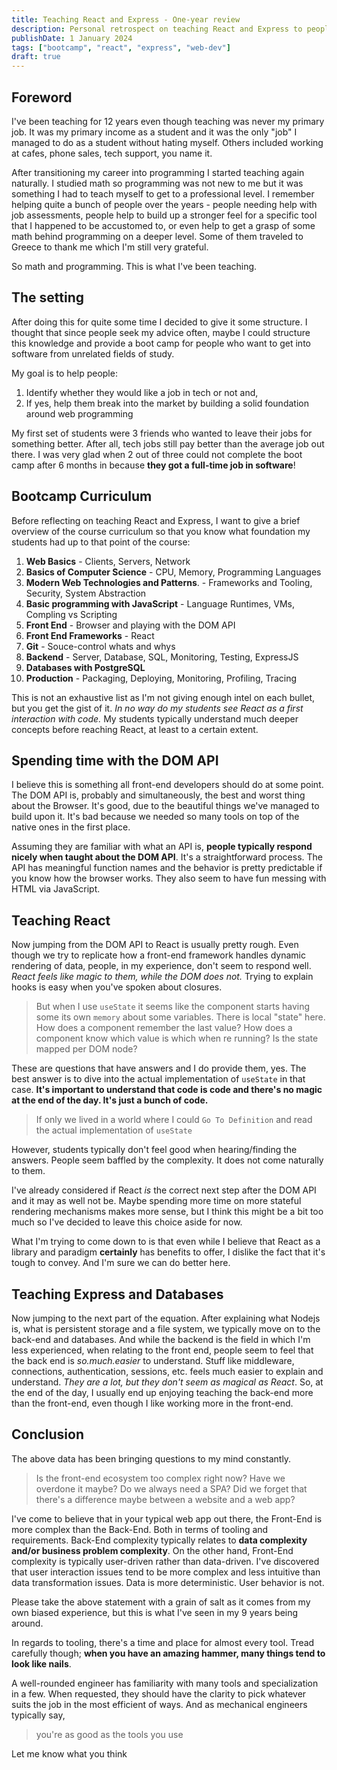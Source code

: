 ```yaml
---
title: Teaching React and Express - One-year review
description: Personal retrospect on teaching React and Express to people with no programming background.
publishDate: 1 January 2024
tags: ["bootcamp", "react", "express", "web-dev"]
draft: true
---
```


## Foreword

I've been teaching for 12 years even though teaching was never my primary job. It was my primary income as a student and it was the only "job" I managed to do as a student without hating myself. Others included working at cafes, phone sales, tech support, you name it.

After transitioning my career into programming I started teaching again naturally. I studied math so programming was not new to me but it was something I had to teach myself to get to a professional level. I remember helping quite a bunch of people over the years - people needing help with job assessments, people help to build up a stronger feel for a specific tool that I happened to be accustomed to, or even help to get a grasp of some math behind programming on a deeper level. Some of them traveled to Greece to thank me which I'm still very grateful.

So math and programming. This is what I've been teaching.

## The setting

After doing this for quite some time I decided to give it some structure. I thought that since people seek my advice often, maybe I could structure this knowledge and provide a boot camp for people who want to get into software from unrelated fields of study.

My goal is to help people:

1. Identify whether they would like a job in tech or not and,
2. If yes, help them break into the market by building a solid foundation around web programming

My first set of students were 3 friends who wanted to leave their jobs for something better. After all, tech jobs still pay better than the average job out there. I was very glad when 2 out of three could not complete the boot camp after 6 months in because **they got a full-time job in software**!

## Bootcamp Curriculum

Before reflecting on teaching React and Express, I want to give a brief overview of the course curriculum so that you know what foundation my students had up to that point of the course:

1. **Web Basics** - Clients, Servers, Network
2. **Basics of Computer Science** - CPU, Memory, Programming Languages
3. **Modern Web Technologies and Patterns**. - Frameworks and Tooling, Security, System Abstraction
4. **Basic programming with JavaScript** - Language Runtimes, VMs, Compling vs Scripting
5. **Front End** - Browser and playing with the DOM API
6. **Front End Frameworks** - React
7. **Git** - Souce-control whats and whys
8. **Backend** - Server, Database, SQL, Monitoring, Testing, ExpressJS
9. **Databases with PostgreSQL**
10. **Production** - Packaging, Deploying, Monitoring, Profiling, Tracing

This is not an exhaustive list as I'm not giving enough intel on each bullet, but you get the gist of it. _In no way do my students see React as a first interaction with code._ My students typically understand much deeper concepts before reaching React, at least to a certain extent.

## Spending time with the DOM API

I believe this is something all front-end developers should do at some point. The DOM API is, probably and simultaneously, the best and worst thing about the Browser. It's good, due to the beautiful things we've managed to build upon it. It's bad because we needed so many tools on top of the native ones in the first place.

Assuming they are familiar with what an API is, **people typically respond nicely when taught about the DOM API**. It's a straightforward process. The API has meaningful function names and the behavior is pretty predictable if you know how the browser works. They also seem to have fun messing with HTML via JavaScript.

## Teaching React

Now jumping from the DOM API to React is usually pretty rough. Even though we try to replicate how a front-end framework handles dynamic rendering of data, people, in my experience, don't seem to respond well. _React feels like magic to them, while the DOM does not._ Trying to explain hooks is easy when you've spoken about closures.

> But when I use `useState` it seems like the component starts having some its own `memory` about some variables. There is local "state" here. How does a component remember the last value? How does a component know which value is which when re running? Is the state mapped per DOM node?

These are questions that have answers and I do provide them, yes. The best answer is to dive into the actual implementation of `useState` in that case. **It's important to understand that code is code and there's no magic at the end of the day. It's just a bunch of code.**

> If only we lived in a world where I could `Go To Definition` and read the actual implementation of `useState`

However, students typically don't feel good when hearing/finding the answers. People seem baffled by the complexity. It does not come naturally to them.

I've already considered if React _is_ the correct next step after the DOM API and it may as well not be. Maybe spending more time on more stateful rendering mechanisms makes more sense, but I think this might be a bit too much so I've decided to leave this choice aside for now.

What I'm trying to come down to is that even while I believe that React as a library and paradigm **certainly** has benefits to offer, I dislike the fact that it's tough to convey. And I'm sure we can do better here.

## Teaching Express and Databases

Now jumping to the next part of the equation. After explaining what Nodejs is, what is persistent storage and a file system, we typically move on to the back-end and databases. And while the backend is the field in which I'm less experienced, when relating to the front end, people seem to feel that the back end is _so.much.easier_ to understand.
Stuff like middleware, connections, authentication, sessions, etc. feels much easier to explain and understand. _They are a lot, but they don't seem as magical as React_. So, at the end of the day, I usually end up enjoying teaching the back-end more than the front-end, even though I like working more in the front-end.

## Conclusion

The above data has been bringing questions to my mind constantly.

> Is the front-end ecosystem too complex right now? Have we overdone it maybe? Do we always need a SPA? Did we forget that there's a difference maybe between a website and a web app?

I've come to believe that in your typical web app out there, the Front-End is more complex than the Back-End. Both in terms of tooling and requirements. Back-End complexity typically relates to **data complexity and/or business problem complexity**. On the other hand, Front-End complexity is typically user-driven rather than data-driven. I've discovered that user interaction issues tend to be more complex and less intuitive than data transformation issues. Data is more deterministic. User behavior is not.

Please take the above statement with a grain of salt as it comes from my own biased experience, but this is what I've seen in my 9 years being around.

In regards to tooling, there's a time and place for almost every tool. Tread carefully though; **when you have an amazing hammer, many things tend to look like nails**.

A well-rounded engineer has familiarity with many tools and specialization in a few. When requested, they should have the clarity to pick whatever suits the job in the most efficient of ways. And as mechanical engineers typically say,

> you're as good as the tools you use

Let me know what you think
